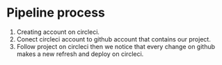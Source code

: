 # Pipeline process

1. Creating account on circleci.
2. Conect circleci account to github account that contains our project.
3. Follow project on circleci then we notice that every change on github makes a new refresh and deploy on circleci.